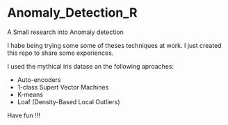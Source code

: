 # Anomaly_Detection_R
A Small research into Anomaly detection

I habe being trying some some of theses techniques at work. I just created this repo to share some experiences.

I used the mythical iris datase an the following aproaches:

  - Auto-encoders
  - 1-class Supert Vector Machines
  - K-means
  - Loaf (Density-Based Local Outliers)
  
Have fun !!!
